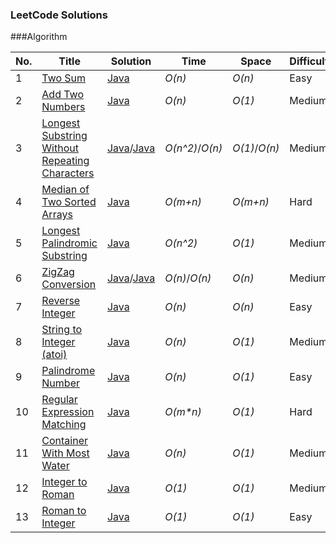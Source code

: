 ### LeetCode Solutions

\###Algorithm

| No.  | Title                                    | Solution                                 | Time            | Space         | Difficulty |
| :--- | ---------------------------------------- | ---------------------------------------- | --------------- | ------------- | ---------- |
| 1    | [Two Sum](https://leetcode.com/problems/two-sum/#/description) | [Java](https://github.com/sherlock-y/LeetCode/blob/master/src/main/java/org/sherlocky/leetcode/array/twoSum/Solution.java) | *O(n)*          | *O(n)*        | Easy       |
| 2    | [Add Two Numbers](https://leetcode.com/problems/add-two-numbers) | [Java](https://github.com/sherlock-y/LeetCode/blob/master/src/main/java/org/sherlocky/leetcode/linkedlist/addTwoNumbers/Solution.java) | *O(n)*          | *O(1)*        | Medium     |
| 3    | [Longest Substring Without Repeating Characters](https://leetcode.com/problems/longest-substring-without-repeating-characters/#/description) | [Java](https://github.com/sherlock-y/LeetCode/blob/master/src/main/java/org/sherlocky/leetcode/string/longestSubstringWithoutRepeatingCharacters/Solution.java)/[Java](https://github.com/sherlock-y/LeetCode/blob/master/src/main/java/org/sherlocky/leetcode/string/longestSubstringWithoutRepeatingCharacters/SolutionFaster.java) | *O(n^2)*/*O(n)* | *O(1)*/*O(n)* | Medium     |
| 4    | [Median of Two Sorted Arrays](https://leetcode.com/problems/median-of-two-sorted-arrays/#/description) | [Java](https://github.com/sherlock-y/LeetCode/blob/master/src/main/java/org/sherlocky/leetcode/array/medianOfTwoSortedArrays/Solution.java) | *O(m+n)*        | *O(m+n)*      | Hard       |
| 5    | [Longest Palindromic Substring](https://leetcode.com/problems/longest-palindromic-substring/#/description) | [Java](https://github.com/sherlock-y/LeetCode/blob/master/src/main/java/org/sherlocky/leetcode/string/longestPalindromicSubstring/Solution.java) | *O(n^2)*        | *O(1)*        | Medium     |
| 6    | [ZigZag Conversion](https://leetcode.com/problems/zigzag-conversion/#/description) | [Java](https://github.com/sherlock-y/LeetCode/blob/master/src/main/java/org/sherlocky/leetcode/string/zigZagConversion/Solution.java)/[Java](https://github.com/sherlock-y/LeetCode/blob/master/src/main/java/org/sherlocky/leetcode/string/zigZagConversion/SolutionB.java) | *O(n)*/*O(n)*   | *O(n)*        | Medium     |
| 7    | [Reverse Integer](https://leetcode.com/problems/reverse-integer/#/description) | [Java](https://github.com/sherlock-y/LeetCode/blob/master/src/main/java/org/sherlocky/leetcode/math/reverseInteger/Solution.java) | *O(n)*          | *O(n)*        | Easy       |
| 8    | [String to Integer (atoi)](https://leetcode.com/problems/string-to-integer-atoi/#/description) | [Java](https://github.com/sherlock-y/LeetCode/blob/master/src/main/java/org/sherlocky/leetcode/string/stringToInteger/Solution.java) | *O(n)*          | *O(1)*        | Medium     |
| 9    | [Palindrome Number](https://leetcode.com/problems/palindrome-number/#/description) | [Java](https://github.com/sherlock-y/LeetCode/blob/master/src/main/java/org/sherlocky/leetcode/math/palindromeNumber/Solution.java) | *O(n)*          | *O(1)*        | Easy       |
| 10   | [Regular Expression Matching](https://leetcode.com/problems/regular-expression-matching/#/description) | [Java](https://github.com/sherlock-y/LeetCode/blob/master/src/main/java/org/sherlocky/leetcode/string/regularExpressionMatching/Solution.java) | *O(m\*n)*       | *O(1)*        | Hard       |
| 11   | [Container With Most Water](https://leetcode.com/problems/container-with-most-water/#/description) | [Java](https://github.com/sherlock-y/LeetCode/blob/master/src/main/java/org/sherlocky/leetcode/dynamicProgramming/containerWithMostWater/Solution.java) | *O(n)*          | *O(1)*        | Medium     |
| 12   | [Integer to Roman](https://leetcode.com/problems/integer-to-roman/#/description) | [Java](https://github.com/sherlock-y/LeetCode/blob/master/src/main/java/org/sherlocky/leetcode/math/integerToRoman/Solution.java) | *O(1)*          | *O(1)*        | Medium     |
| 13   | [Roman to Integer](https://leetcode.com/problems/roman-to-integer/#/description) | [Java](https://github.com/sherlock-y/LeetCode/blob/master/src/main/java/org/sherlocky/leetcode/math/romanToInteger/Solution.java) | *O(1)*          | *O(1)*        | Easy       |